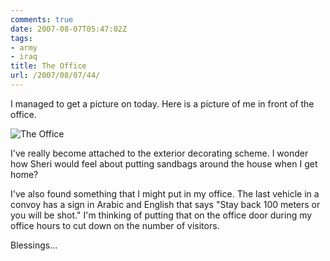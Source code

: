 ```yaml
---
comments: true
date: 2007-08-07T05:47:02Z
tags:
- army
- iraq
title: The Office
url: /2007/08/07/44/
---
```


I managed to get a picture on today. Here is a picture of me in front of the office.

![The Office](/assets/img_0005.jpg)

<p>I've really become attached to the exterior decorating scheme. I wonder how Sheri would feel about putting sandbags around the house when I get home?</p>
<p>I've also found something that I might put in my office. The last vehicle in a convoy has a sign in Arabic and English that says "Stay back 100 meters or you will be shot." I'm thinking of putting that on the office door during my office hours to cut down on the number of visitors.</p>
<p>Blessings...</p>
